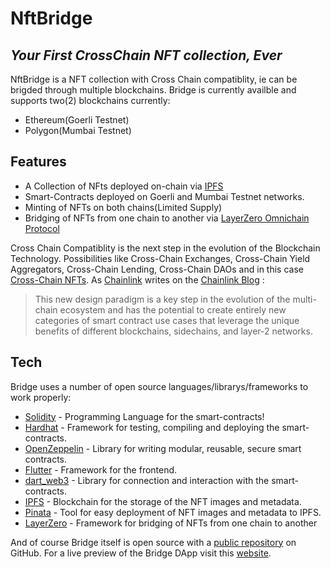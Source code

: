 # NftBridge
## _Your First CrossChain NFT collection, Ever_

NftBridge is a NFT collection with Cross Chain compatiblity, ie can be brigded through multiple blockchains. Bridge is currently availble and supports two(2) blockchains currently: 

- Ethereum(Goerli Testnet)
- Polygon(Mumbai Testnet)


## Features

- A Collection of NFts deployed on-chain via [IPFS](https://ipfs.tech)
- Smart-Contracts deployed on Goerli and Mumbai Testnet networks.
- Minting of NFTs on both chains(Limited Supply)
- Bridging of NFTs from one chain to another via [LayerZero Omnichain Protocol](https://layerzero.network)

Cross Chain Compatiblity is the next step in the evolution of the Blockchain Technology. Possibilities like Cross-Chain Exchanges, Cross-Chain Yield Aggregators, Cross-Chain Lending, Cross-Chain DAOs and in this case [Cross-Chain NFTs]( https://bridgee-a3ae8.web.app).
As [Chainlink](https://chain.link) writes on the [Chainlink Blog](https://blog.chain.link) :

> This new design paradigm is a key step in the evolution of the 
> multi-chain ecosystem and has the potential to create entirely
> new categories of smart contract use cases that leverage the
> unique benefits of different blockchains, sidechains, and 
> layer-2 networks.

## Tech

Bridge uses a number of open source languages/librarys/frameworks to work properly:

- [Solidity](https://soliditylang.org) - Programming Language for the smart-contracts!
- [Hardhat](https://hardhat.org) - Framework for testing, compiling and deploying the smart-contracts.
- [OpenZeppelin](https://openzeppelin.com) - Library for writing modular, reusable, secure smart contracts.
- [Flutter](https://flutter.dev) - Framework for the frontend.
- [dart_web3](https://pub.dev/packages/dart_web3) - Library for connection and interaction with the smart-contracts.
- [IPFS](https://ipfs.tech) - Blockchain for the storage of the NFT images and metadata.
- [Pinata](https://www.pinata.cloud) - Tool for easy deployment of NFT images and metadata to IPFS.
- [LayerZero](https://layerzero.network) - Framework for bridging of NFTs from one chain to another

And of course Bridge itself is open source with a [public repository](https://github.com/Sangza/nftbridge)
 on GitHub. For a live preview of the Bridge DApp visit this [website]( https://bridgee-a3ae8.web.app).
